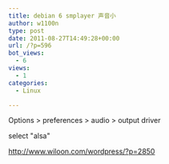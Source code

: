 ```yaml
---
title: debian 6 smplayer 声音小
author: w1100n
type: post
date: 2011-08-27T14:49:28+00:00
url: /?p=596
bot_views:
  - 6
views:
  - 1
categories:
  - Linux

---
```

Options > preferences > audio > output driver
  
select "alsa"

<http://www.wiloon.com/wordpress/?p=2850>